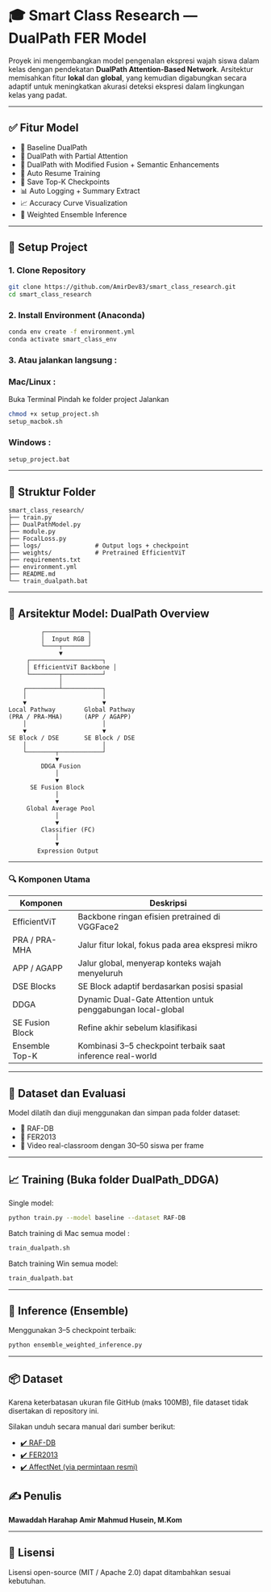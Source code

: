 # 🎓 Smart Class Research — DualPath FER Model

Proyek ini mengembangkan model pengenalan ekspresi wajah siswa dalam kelas dengan pendekatan **DualPath Attention-Based Network**. Arsitektur memisahkan fitur **lokal** dan **global**, yang kemudian digabungkan secara adaptif untuk meningkatkan akurasi deteksi ekspresi dalam lingkungan kelas yang padat.

---

## ✅ Fitur Model

- 🔄 Baseline DualPath
- 🧠 DualPath with Partial Attention
- 🧬 DualPath with Modified Fusion + Semantic Enhancements
- 🔁 Auto Resume Training
- 💾 Save Top-K Checkpoints
- 📊 Auto Logging + Summary Extract
- 📈 Accuracy Curve Visualization
- 🔁 Weighted Ensemble Inference

---

## 🚀 Setup Project

### 1. Clone Repository

```bash
git clone https://github.com/AmirDev83/smart_class_research.git
cd smart_class_research
```

### 2. Install Environment (Anaconda)

```bash
conda env create -f environment.yml
conda activate smart_class_env
```

### 3. Atau jalankan langsung :

### Mac/Linux :

Buka Terminal
Pindah ke folder project
Jalankan

```bash
chmod +x setup_project.sh
setup_macbok.sh
```

### Windows :

```bash
setup_project.bat
```

---

## 📁 Struktur Folder

```
smart_class_research/
├── train.py
├── DualPathModel.py
├── module.py
├── FocalLoss.py
├── logs/               # Output logs + checkpoint
├── weights/            # Pretrained EfficientViT
├── requirements.txt
├── environment.yml
├── README.md
└── train_dualpath.bat
```

---

## 🧠 Arsitektur Model: DualPath Overview

```text
         ┌────────────┐
         │  Input RGB │
         └────┬───────┘
              ▼
     ┌────────────────────┐
     │ EfficientViT Backbone │
     └────────┬───────────┘
              │
    ┌─────────┴───────────┐
    │                     │
    ▼                     ▼
Local Pathway        Global Pathway
(PRA / PRA-MHA)      (APP / AGAPP)
    │                     │
    ▼                     ▼
SE Block / DSE       SE Block / DSE
    │                     │
    └────────┬────────────┘
             ▼
         DDGA Fusion
             │
             ▼
      SE Fusion Block
             │
             ▼
     Global Average Pool
             │
             ▼
         Classifier (FC)
             │
             ▼
        Expression Output
```

---

### 🔍 Komponen Utama

| Komponen        | Deskripsi                                                   |
| --------------- | ----------------------------------------------------------- |
| EfficientViT    | Backbone ringan efisien pretrained di VGGFace2              |
| PRA / PRA-MHA   | Jalur fitur lokal, fokus pada area ekspresi mikro           |
| APP / AGAPP     | Jalur global, menyerap konteks wajah menyeluruh             |
| DSE Blocks      | SE Block adaptif berdasarkan posisi spasial                 |
| DDGA            | Dynamic Dual-Gate Attention untuk penggabungan local-global |
| SE Fusion Block | Refine akhir sebelum klasifikasi                            |
| Ensemble Top-K  | Kombinasi 3–5 checkpoint terbaik saat inference real-world  |

---

## 🧪 Dataset dan Evaluasi

Model dilatih dan diuji menggunakan dan simpan pada folder dataset:

- 📁 RAF-DB
- 📁 FER2013
- 🎥 Video real-classroom dengan 30–50 siswa per frame

---

## 📈 Training (Buka folder DualPath_DDGA)

Single model:

```bash
python train.py --model baseline --dataset RAF-DB
```

Batch training di Mac semua model :

```bash
train_dualpath.sh
```

Batch training Win semua model:

```bash
train_dualpath.bat
```

---

## 🤖 Inference (Ensemble)

Menggunakan 3–5 checkpoint terbaik:

```bash
python ensemble_weighted_inference.py
```

---

## 📦 Dataset

Karena keterbatasan ukuran file GitHub (maks 100MB), file dataset tidak disertakan di repository ini.

Silakan unduh secara manual dari sumber berikut:

- [✔️ RAF-DB](https://www.whdeng.cn/RAF/model1.html)
- [✔️ FER2013](https://www.kaggle.com/datasets/msambare/fer2013)
- [✔️ AffectNet (via permintaan resmi)](http://mohammadmahoor.com/affectnet/)

## ✍️ Penulis

**Mawaddah Harahap**
**Amir Mahmud Husein, M.Kom**

---

## 📄 Lisensi

Lisensi open-source (MIT / Apache 2.0) dapat ditambahkan sesuai kebutuhan.
